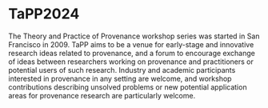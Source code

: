 # TaPP2024

The Theory and Practice of Provenance workshop series was started in San Francisco in 2009. TaPP aims to be a venue for early-stage and innovative research ideas related to provenance, and a forum to encourage exchange of ideas
between researchers working on provenance and practitioners or potential users of such research. Industry and academic participants interested in provenance in any setting are welcome, and workshop contributions describing unsolved
problems or new potential application areas for provenance research are particularly welcome.